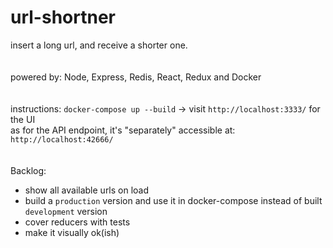 # url-shortner
insert a long url, and receive a shorter one.
<br><br><br>
powered by: Node, Express, Redis, React, Redux and Docker
<br><br><br>
instructions: `docker-compose up --build` -> visit `http://localhost:3333/` for the UI
<br>
as for the API endpoint, it's "separately" accessible at: `http://localhost:42666/`
<br><br><br>
Backlog:
- show all available urls on load
- build a `production` version and use it in docker-compose instead of built `development` version
- cover reducers with tests
- make it visually ok(ish)
